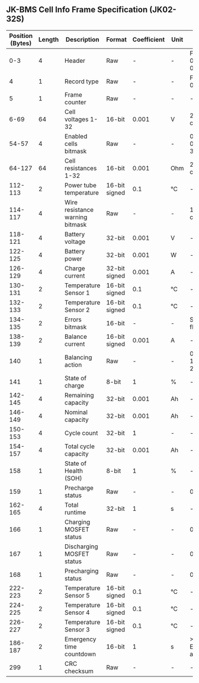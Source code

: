 ## JK-BMS Cell Info Frame Specification (JK02-32S)

| **Position (Bytes)** | **Length** | **Description** | **Format** | **Coefficient** | **Unit** | Notes |
|----------------------|------------|-----------------|------------|-----------------|----------|-------|
| 0-3              | 4      | Header                           | Raw            | -           | -    | Fixed value: 0x55 0xAA 0xEB 0x90       |
| 4                | 1      | Record type                      | Raw            | -           | -    | Fixed value: 0x02                      |
| 5                | 1      | Frame counter                    | Raw            | -           | -    | -                                       |
| 6-69             | 64     | Cell voltages 1-32               | 16-bit         | 0.001       | V    | 2 bytes per cell                        |
| 54-57            | 4      | Enabled cells bitmask            | Raw            | -           | -    | 0xFF 0xFF 0xFF 0xFF = 32 cells         |
| 64-127           | 64     | Cell resistances 1-32            | 16-bit         | 0.001       | Ohm  | 2 bytes per cell                        |
| 112-113          | 2      | Power tube temperature           | 16-bit signed  | 0.1         | °C   | -                                       |
| 114-117          | 4      | Wire resistance warning bitmask  | Raw            | -           | -    | 1 bit per cell/wire                     |
| 118-121          | 4      | Battery voltage                  | 32-bit         | 0.001       | V    | -                                       |
| 122-125          | 4      | Battery power                    | 32-bit         | 0.001       | W    | -                                       |
| 126-129          | 4      | Charge current                   | 32-bit signed  | 0.001       | A    | -                                       |
| 130-131          | 2      | Temperature Sensor 1             | 16-bit signed  | 0.1         | °C   | -                                       |
| 132-133          | 2      | Temperature Sensor 2             | 16-bit signed  | 0.1         | °C   | -                                       |
| 134-135          | 2      | Errors bitmask                   | 16-bit         | -           | -    | System error flags                      |
| 138-139          | 2      | Balance current                  | 16-bit signed  | 0.001       | A    | -                                       |
| 140              | 1      | Balancing action                 | Raw            | -           | -    | 0=Off, 1=Charging, 2=Discharging        |
| 141              | 1      | State of charge                  | 8-bit          | 1           | %    | -                                       |
| 142-145          | 4      | Remaining capacity               | 32-bit         | 0.001       | Ah   | -                                       |
| 146-149          | 4      | Nominal capacity                 | 32-bit         | 0.001       | Ah   | -                                       |
| 150-153          | 4      | Cycle count                      | 32-bit         | 1           | -    | -                                       |
| 154-157          | 4      | Total cycle capacity             | 32-bit         | 0.001       | Ah   | -                                       |
| 158              | 1      | State of Health (SOH)            | 8-bit          | 1           | %    | -                                       |
| 159              | 1      | Precharge status                 | Raw            | -           | -    | 0=Off, 1=On                             |
| 162-165          | 4      | Total runtime                    | 32-bit         | 1           | s    | -                                       |
| 166              | 1      | Charging MOSFET status           | Raw            | -           | -    | 0=Off, 1=On                             |
| 167              | 1      | Discharging MOSFET status        | Raw            | -           | -    | 0=Off, 1=On                             |
| 168              | 1      | Precharging status               | Raw            | -           | -    | 0=Off, 1=On                             |
| 222-223          | 2      | Temperature Sensor 5             | 16-bit signed  | 0.1         | °C   | -                                       |
| 224-225          | 2      | Temperature Sensor 4             | 16-bit signed  | 0.1         | °C   | -                                       |
| 226-227          | 2      | Temperature Sensor 3             | 16-bit signed  | 0.1         | °C   | -                                       |
| 186-187          | 2      | Emergency time countdown         | 16-bit         | 1           | s    | >0 = Emergency active                   |
| 299              | 1      | CRC checksum                     | Raw            | -           | -    | -                                       |
